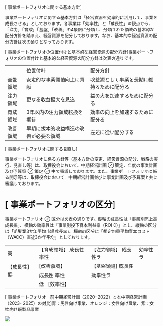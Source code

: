 [ 事業ポートフォリオに関する基本方針]  

事業ポートフォリオに関する基本方針は「経営資源を効率的に活用して、事業を成長させる」としております。各事業は「効率性」と「成長性」の観点から、「注力」「育成」「基盤」「改善」の4象限に分類し、分類された領域の基本的な配分方針を踏まえ、経営資源を配分しております。なお、基本的な経営資源の配分方針は次の通りとなっております。  

[ 事業ポートフォリオの位置付けと基本的な経営資源の配分方針]事業ポートフォリオの位置付けと基本的な経営資源の配分方針は次表の通りです。  

<html><body><table><tr><td></td><td>位置付叶</td><td>配分方針</td></tr><tr><td>基盤領域</td><td>安定的な事業倆值向上に貢献</td><td>收益源として事業を長期に維持るために配分る</td></tr><tr><td>注力領域</td><td>更なる收益抠大を見込</td><td>益の大を加速するために配分る</td></tr><tr><td>育成領域</td><td>3年以内の注力領域耘換を期待</td><td>効率の向上を加速するために配分る</td></tr><tr><td>改善領域</td><td>早期に拔本的收益構造の改善が必要な領域</td><td>左述に從い配分する</td></tr></table></body></html>  

[ 事業ポートフォリオに関する見直し]  

事業ポートフォリオに係る方針等（基本方針の変更、経営資源の配分、戦略の実行、見直し等）は、取締役会において、中期経営計画 $\oslash$ 策定、年度の事業計画及び予算案 $\oslash$ 策定 $\oslash$ 中で審議しております。また、事業ポートフォリオに係る開示等は、取締役会において、中期経営計画並びに事業計画及び予算案と共に審議しております。  

# [ 事業ポートフォリオの区分]  

事業ポートフォリオ $\oslash$ 区分は次表の通りです。縦軸の成長性は「事業別売上高成長率」、横軸の効率性は「事業別投下資本利益率（ROI C）」とし、縦軸の区分は「毛髪業3か年平均市場成長率」、横軸の区分は「想定加重平均資本コスト（WACC）直近3か年平均」としております。  

<html><body><table><tr><td rowspan="2">高</td><td rowspan="2">【育成领域】 成長性 率性</td><td rowspan="2">【注力领域】 成長性ラ</td></tr><tr><td>効率性ラ</td></tr><tr><td rowspan="2">【成長性】 低</td><td>[改善領域】</td><td>【基盤領域] 成長性</td></tr><tr><td>成長性 率性</td><td>効率性ラ</td></tr><tr><td></td><td colspan="2">低 【效率性】</td></tr></table></body></html>  

[ 事業ポートフォリオ　前中期経営計画（2020- 2022）と本中期経営計画（2023- 2025）の対比]青：男性向け事業、オレンジ：女性向け事業、紫：女性向け既製品事業  

![](tmpxhtt9nrj/53003968294409ddd3092e76b92ea10d6735f00e2d52146d65284d7143a99e02.jpg)  